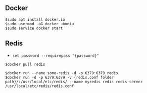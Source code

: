 ## Docker

```ShellSession
$sudo apt install docker.io
$sudo usermod -aG docker ubuntu
$sudo service docker start
```


## Redis

- `set password --requirepass "{password}"`

```ShellSession
$docker pull redis

$docker run --name some-redis -d -p 6379:6379 redis
$docker run -d -p 6379:6379 -v {redis.conf folder path}/:/usr/local/etc/redis/ --name myredis redis redis-server /usr/local/etc/redis/redis.conf
```
